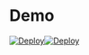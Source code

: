 Demo
============

[![Deploy](http://www.aptana.com/images/promos/heroku.png)](http://github-ionic.herokuapp.com/)[![Deploy](http://www-05.ibm.com/uk/wimbledon_innovation_challenge/img/bluemix_big.png)](http://github-ionic.mybluemix.net/)


